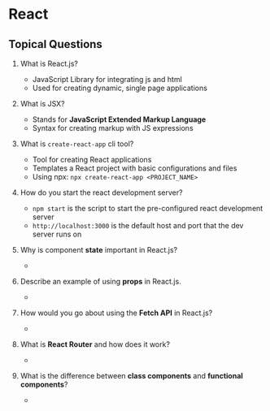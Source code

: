 # React

## Topical Questions

1. What is React.js?

   - JavaScript Library for integrating js and html
   - Used for creating dynamic, single page applications

2. What is JSX?

   - Stands for **JavaScript Extended Markup Language**
   - Syntax for creating markup with JS expressions

3. What is `create-react-app` cli tool?

   - Tool for creating React applications
   - Templates a React project with basic configurations and files
   - Using npx: `npx create-react-app <PROJECT_NAME>`

4. How do you start the react development server?

   - `npm start` is the script to start the pre-configured react development server
   - `http://localhost:3000` is the default host and port that the dev server runs on

5. Why is component **state** important in React.js?

   -

6. Describe an example of using **props** in React.js.

   -

7. How would you go about using the **Fetch API** in React.js?

   -

8. What is **React Router** and how does it work?

   -

9. What is the difference between **class components** and **functional components**?

   -
